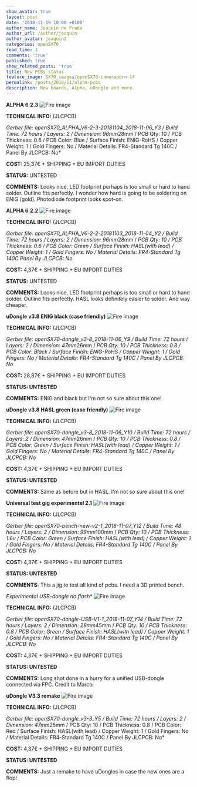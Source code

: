 ```yaml
---
show_avatar: true
layout: post
date: '2018-11-19 10:00 +0100'
author_name: Joaquín de Prada
author_url: /author/joaquin
author_avatar: joaquin2
categories: openSX70
read_time: 3
comments: 'true'
published: true
show_related_posts: 'true'
title: New PCBs status
feature_image: SX70_images/openSX70-cameraporn-14
permalink: /posts/2018/11/alpha-pcbs
description: New boards, Alpha, uDongle and more.
---
```


**ALPHA 6.2.3**
![Fire image]({{site.url}}/{{site.baseurl}}img/2018/11/20181119-new-PCBs-Alpha-blue623.jpg)

**TECHNICAL INFO:** (JLCPCB)

*Gerber file: openSX70_ALPHA_V6-2-3-20181104_2018-11-06_Y3 / 
Build Time: 72 hours / 
Layers: 2 / 
Dimension: 96mm*28mm / 
PCB Qty: 10 / 
PCB Thickness: 0.6 / 
PCB Color: Blue / 
Surface Finish: ENIG-RoHS / 
Copper Weight: 1 / 
Gold Fingers: No / 
Material Details: FR4-Standard Tg 140C / 
Panel By JLCPCB: No*

**COST:** 25,37€ + SHIPPING + EU IMPORT DUTIES

**STATUS:** UNTESTED

**COMMENTS:** 
Looks nice, LED footprint perhaps is too small or hard to hand solder. Outline fits perfectly. I wonder how hard is going to be soldering on ENIG (gold).
Photodiode footprint looks spot-on.

**ALPHA 6.2.2**
![Fire image]({{site.url}}/{{site.baseurl}}img/2018/11/20181119-new-PCBs-alpha-622.jpg)

**TECHNICAL INFO:** (JLCPCB)

*Gerber file: openSX70_ALPHA_V6-2-2-20181103_2018-11-04_Y2 / 
Build Time: 72 hours / Layers: 2 / Dimension: 96mm*28mm / *PCB Qty: 10 / PCB Thickness: 0.6 / PCB Color: Green / Surface Finish: HASL(with lead) / Copper Weight: 1 / Gold Fingers: No / Material Details: FR4-Standard Tg 140C Panel By JLCPCB: No*

**COST:** 4,37€ + SHIPPING + EU IMPORT DUTIES

**STATUS:** UNTESTED

**COMMENTS:** 
Looks nice, LED footprint perhaps is too small or hard to hand solder. Outline fits perfectly. HASL looks definitely easier to solder. And way cheaper.

**uDongle v3.8 ENIG black (case friendly)**
![Fire image]({{site.url}}/{{site.baseurl}}img/2018/11/20181119-new-PCBs-uDongle-38.jpg)

**TECHNICAL INFO:** (JLCPCB)

*Gerber file: openSX70-dongle_v3-8_2018-11-06_Y9 / Build Time: 72 hours / Layers: 2 / Dimension: 47mm*26mm / *PCB Qty: 10 / PCB Thickness: 0.8 / PCB Color: Black / Surface Finish: ENIG-RoHS / Copper Weight: 1 / Gold Fingers: No / Material Details: FR4-Standard Tg 140C / Panel By JLCPCB: No*

**COST:** 28,87€ + SHIPPING + EU IMPORT DUTIES

**STATUS: UNTESTED**

**COMMENTS:** 
ENIG and black but I'm not so sure about this one!

**uDongle v3.8 HASL green (case friendly)**
![Fire image]({{site.url}}/{{site.baseurl}}img/2018/11/20181119-new-PCBs-Udongle-37-HASL-2.jpg)

**TECHNICAL INFO:** (JLCPCB)

*Gerber file: openSX70-dongle_v3-8_2018-11-06_Y10 / Build Time: 72 hours / Layers: 2 / Dimension: 47mm*26mm / *PCB Qty: 10 / PCB Thickness: 0.8 / PCB Color: Green / Surface Finish: HASL(with lead) / Copper Weight: 1 / Gold Fingers: No / Material Details: FR4-Standard Tg 140C / Panel By JLCPCB: No*

**COST:** 4,37€ + SHIPPING + EU IMPORT DUTIES

**STATUS: UNTESTED**

**COMMENTS:** 
Same as before but in HASL. I'm not so sure about this one!


**Universal test gig experimentel 2.1**
![Fire image]({{site.url}}/{{site.baseurl}}img/2018/11/20181119-new-PCBs-universal-bench-21.jpg)

**TECHNICAL INFO:** (JLCPCB)

*Gerber file: openSX70-bench-new-v2-1_2018-11-07_Y12 / Build Time: 48 hours / Layers: 2 / Dimension: 99mm*100mm / *PCB Qty: 10 / PCB Thickness: 1.6v / PCB Color: Green / Surface Finish: HASL(with lead) / Copper Weight: 1 / Gold Fingers: No / Material Details: FR4-Standard Tg 140C / Panel By JLCPCB: No*

**COST:** 4,37€ + SHIPPING + EU IMPORT DUTIES

**STATUS: UNTESTED**

**COMMENTS:** 
This a jig to test all kind of pcbs. I need a 3D printed bench.

*Experimental USB-dongle no flash**
![Fire image]({{site.url}}/{{site.baseurl}}img/2018/11/20181119-new-PCBs-dongle-USB.jpg)

**TECHNICAL INFO:** (JLCPCB)

*Gerber file: openSX70-dongle-USB-V1-1_2018-11-07_Y14 / Build Time: 72 hours / Layers: 2 / Dimension: 29mm*45mm / *PCB Qty: 10 / PCB Thickness: 0.8 / PCB Color: Green / Surface Finish: HASL(with lead) / Copper Weight: 1 / Gold Fingers: No / Material Details: FR4-Standard Tg 140C / Panel By JLCPCB: No*

**COST:** 4,37€ + SHIPPING + EU IMPORT DUTIES

**STATUS: UNTESTED**

**COMMENTS:** 
Long shot done in a hurry for a unified USB-dongle connected via FPC. Credit to Marco.

**uDongle V3.3 remake**
![Fire image]({{site.url}}/{{site.baseurl}}img/2018/11/20181119-new-PCBs-udongle-33-remake.jpg)

**TECHNICAL INFO:** (JLCPCB)

*Gerber file: openSX70-dongle_v3-3_Y5 / Build Time: 72 hours / Layers: 2 / Dimension: 47mm*25mm / PCB Qty: 10 / PCB Thickness: 0.8 / PCB Color: Red / Surface Finish: HASL(with lead) / Copper Weight: 1 / Gold Fingers: No / Material Details: FR4-Standard Tg 140C / Panel By JLCPCB: No*

**COST:** 4,37€ + SHIPPING + EU IMPORT DUTIES

**STATUS: UNTESTED**

**COMMENTS:** 
Just a remake to have uDongles in case the new ones are a flop!